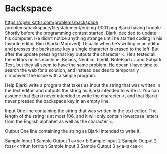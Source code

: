 # Backspace
https://open.kattis.com/problems/backspace
/problems/backspace/file/statement/en/img-0001.png
Bjarki having trouble
Shortly before the programming contest started, Bjarki decided to update his computer. He didn’t notice anything strange until he started coding in his favorite editor, Bim (Bjarki IMproved). Usually when he’s writing in an editor and presses the backspace key a single character is erased to the left. But after the update pressing that key outputs the character <. He’s tested all the editors on his machine, Bmacs, Neobim, bjedit, NoteBjad++ and Subjark Text, but they all seem to have the same problem. He doesn’t have time to search the web for a solution, and instead decides to temporarily circumvent the issue with a simple program.

Help Bjarki write a program that takes as input the string that was written in the text editor, and outputs the string as Bjarki intended to write it. You can assume that Bjarki never intended to write the character <, and that Bjarki never pressed the backspace key in an empty line.

Input
One line containing the string that was written in the text editor. The length of the string is at most 106, and it will only contain lowercase letters from the English alphabet as well as the character <.

Output
One line containing the string as Bjarki intended to write it.

Sample Input 1	Sample Output 1
a<bc< 
b
Sample Input 2	Sample Output 2
foss<<rritun
forritun
Sample Input 3	Sample Output 3
a<a<a<aa<<
